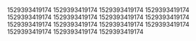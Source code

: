 1529393419174
1529393419174
1529393419174
1529393419174
1529393419174
1529393419174
1529393419174
1529393419174
1529393419174
1529393419174
1529393419174
1529393419174
1529393419174
1529393419174
1529393419174